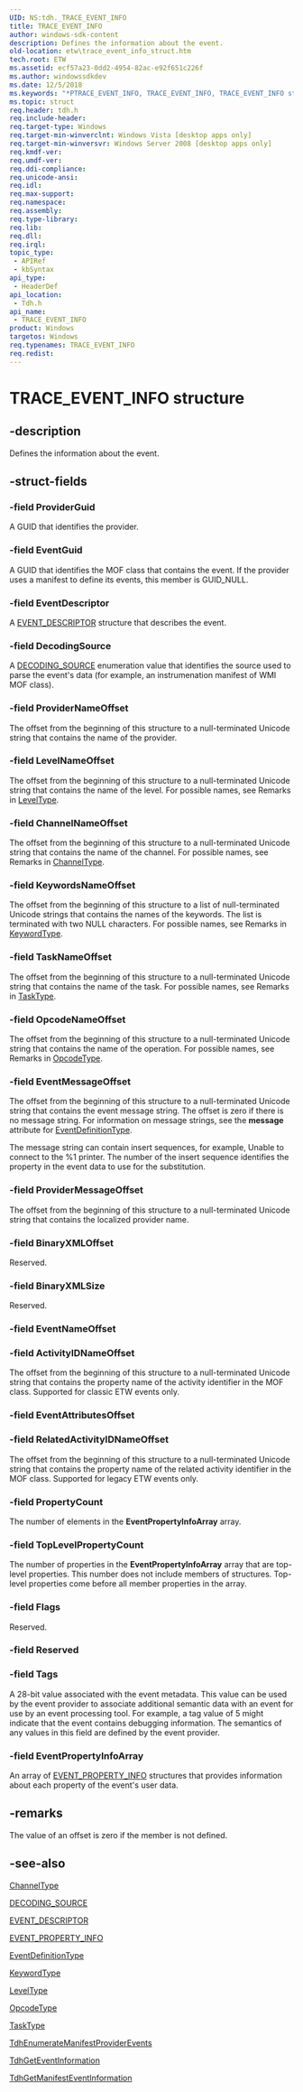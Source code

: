 ```yaml
---
UID: NS:tdh._TRACE_EVENT_INFO
title: TRACE_EVENT_INFO
author: windows-sdk-content
description: Defines the information about the event.
old-location: etw\trace_event_info_struct.htm
tech.root: ETW
ms.assetid: ecf57a23-0dd2-4954-82ac-e92f651c226f
ms.author: windowssdkdev
ms.date: 12/5/2018
ms.keywords: "*PTRACE_EVENT_INFO, TRACE_EVENT_INFO, TRACE_EVENT_INFO structure [ETW], etw.trace_event_info_struct, tdh.trace_event_info_struct, tdh/TRACE_EVENT_INFO"
ms.topic: struct
req.header: tdh.h
req.include-header: 
req.target-type: Windows
req.target-min-winverclnt: Windows Vista [desktop apps only]
req.target-min-winversvr: Windows Server 2008 [desktop apps only]
req.kmdf-ver: 
req.umdf-ver: 
req.ddi-compliance: 
req.unicode-ansi: 
req.idl: 
req.max-support: 
req.namespace: 
req.assembly: 
req.type-library: 
req.lib: 
req.dll: 
req.irql: 
topic_type:
 - APIRef
 - kbSyntax
api_type:
 - HeaderDef
api_location:
 - Tdh.h
api_name:
 - TRACE_EVENT_INFO
product: Windows
targetos: Windows
req.typenames: TRACE_EVENT_INFO
req.redist: 
---
```


# TRACE_EVENT_INFO structure


## -description


Defines the information about the event.


## -struct-fields




### -field ProviderGuid

A GUID that identifies the provider.


### -field EventGuid

A GUID that identifies the MOF class that contains the event. If the provider uses a manifest to define its events, this member is GUID_NULL.


### -field EventDescriptor

A <a href="https://msdn.microsoft.com/907e6c38-5eaa-49da-9dc0-d055dcc69d1a">EVENT_DESCRIPTOR</a> structure that describes the event.


### -field DecodingSource

A <a href="https://msdn.microsoft.com/d6cd09da-9a67-4df2-9d82-370c559d3bfc">DECODING_SOURCE</a> enumeration value that identifies the source used to parse the event's data (for example, an instrumenation manifest of WMI MOF class).


### -field ProviderNameOffset

The offset from the beginning of this structure to a null-terminated Unicode string that contains the name of the provider.


### -field LevelNameOffset

The offset from the beginning of this structure to a null-terminated Unicode string that contains the name of the level. For possible names, see Remarks in <a href="https://msdn.microsoft.com/c71aedef-7c43-4343-9d6d-94eb45da49b9">LevelType</a>. 


### -field ChannelNameOffset

The offset from the beginning of this structure to a null-terminated Unicode string that contains the name of the channel. For possible names, see Remarks in <a href="https://msdn.microsoft.com/882506e5-222b-45c8-af4b-59db8baa1dae">ChannelType</a>. 


### -field KeywordsNameOffset

The offset from the beginning of this structure to a list of null-terminated Unicode strings that contains the names of the keywords. The list is terminated with two NULL characters. For possible names, see Remarks in <a href="https://msdn.microsoft.com/6bd41d4a-1d55-4cce-a1f8-136f749fde2a">KeywordType</a>. 


### -field TaskNameOffset

The offset from the beginning of this structure to a null-terminated Unicode string that contains the name of the task. For possible names, see Remarks in <a href="https://msdn.microsoft.com/d117636d-6363-43b6-ac5a-52234ac7c729">TaskType</a>. 


### -field OpcodeNameOffset

The offset from the beginning of this structure to a null-terminated Unicode string that contains the name of the operation. For possible names, see Remarks in <a href="https://msdn.microsoft.com/d97953df-669b-4c55-b1a8-925022b339b7">OpcodeType</a>. 


### -field EventMessageOffset

The offset from the beginning of this structure to a null-terminated Unicode string that contains the event message string.  The offset is zero if there is no message string. For information on message strings, see the <b>message</b> attribute for <a href="https://msdn.microsoft.com/09ea89c9-6618-4874-ac72-5ee19cde4040">EventDefinitionType</a>.

The message string can contain insert sequences, for example, Unable to connect to the %1 printer. The number of the insert sequence identifies the property in the event data to use for the substitution.


### -field ProviderMessageOffset

The offset from the beginning of this structure to a null-terminated Unicode string that contains the localized provider name. 


### -field BinaryXMLOffset

Reserved.


### -field BinaryXMLSize

Reserved.


### -field EventNameOffset

 


### -field ActivityIDNameOffset

The offset from the beginning of this structure to a null-terminated Unicode string that contains the property name of the activity identifier in the MOF class. Supported for classic ETW events only.


### -field EventAttributesOffset

 


### -field RelatedActivityIDNameOffset

The offset from the beginning of this structure to a null-terminated Unicode string that contains the property name of the related activity identifier in the MOF class. Supported for legacy ETW events only.


### -field PropertyCount

The number of elements in the <b>EventPropertyInfoArray</b> array. 


### -field TopLevelPropertyCount

The number of properties in the <b>EventPropertyInfoArray</b> array that are top-level properties. This number does not include members of structures. Top-level properties come before all member properties in the array.


### -field Flags

Reserved.


### -field Reserved

 


### -field Tags

A 28-bit value associated with the event metadata. This value can be used by the event provider to associate additional semantic data with an event for use by an event processing tool. For example, a tag value of 5 might indicate that the event contains debugging information. The semantics of any values in this field are defined by the event provider.


### -field EventPropertyInfoArray

An array of <a href="https://msdn.microsoft.com/06b82b31-1f0e-45d5-88ec-9b9835af10df">EVENT_PROPERTY_INFO</a> structures that provides information about each property of the event's user data.


## -remarks



The value of an offset is zero if the member is not defined. 




## -see-also




<a href="https://msdn.microsoft.com/882506e5-222b-45c8-af4b-59db8baa1dae">ChannelType</a>



<a href="https://msdn.microsoft.com/d6cd09da-9a67-4df2-9d82-370c559d3bfc">DECODING_SOURCE</a>



<a href="https://msdn.microsoft.com/907e6c38-5eaa-49da-9dc0-d055dcc69d1a">EVENT_DESCRIPTOR</a>



<a href="https://msdn.microsoft.com/06b82b31-1f0e-45d5-88ec-9b9835af10df">EVENT_PROPERTY_INFO</a>



<a href="https://msdn.microsoft.com/09ea89c9-6618-4874-ac72-5ee19cde4040">EventDefinitionType</a>



<a href="https://msdn.microsoft.com/6bd41d4a-1d55-4cce-a1f8-136f749fde2a">KeywordType</a>



<a href="https://msdn.microsoft.com/c71aedef-7c43-4343-9d6d-94eb45da49b9">LevelType</a>



<a href="https://msdn.microsoft.com/d97953df-669b-4c55-b1a8-925022b339b7">OpcodeType</a>



<a href="https://msdn.microsoft.com/d117636d-6363-43b6-ac5a-52234ac7c729">TaskType</a>



<a href="https://msdn.microsoft.com/93A03E1D-4047-49F1-987B-FB7BE03E0483">TdhEnumerateManifestProviderEvents</a>



<a href="https://msdn.microsoft.com/81542550-79aa-4d67-a472-ac3ee3a3ce63">TdhGetEventInformation</a>



<a href="https://msdn.microsoft.com/71702F1F-1708-4CA2-9BFB-3D7332AB6129">TdhGetManifestEventInformation</a>
 

 

